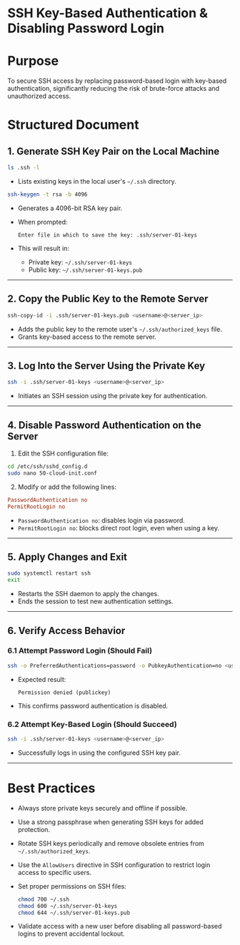 # SSH Key-Based Authentication & Disabling Password Login

# Purpose

To secure SSH access by replacing password-based login with key-based authentication, significantly reducing the risk of brute-force attacks and unauthorized access.

# Structured Document

## 1. Generate SSH Key Pair on the Local Machine

```bash
ls .ssh -l
```

* Lists existing keys in the local user's `~/.ssh` directory.

```bash
ssh-keygen -t rsa -b 4096
```

* Generates a 4096-bit RSA key pair.

* When prompted:

  ```
  Enter file in which to save the key: .ssh/server-01-keys
  ```

* This will result in:

  * Private key: `~/.ssh/server-01-keys`
  * Public key: `~/.ssh/server-01-keys.pub`

---

## 2. Copy the Public Key to the Remote Server

```bash
ssh-copy-id -i .ssh/server-01-keys.pub <username>@<server_ip>
```

* Adds the public key to the remote user's `~/.ssh/authorized_keys` file.
* Grants key-based access to the remote server.

---

## 3. Log Into the Server Using the Private Key

```bash
ssh -i .ssh/server-01-keys <username>@<server_ip>
```

* Initiates an SSH session using the private key for authentication.

---

## 4. Disable Password Authentication on the Server

1. Edit the SSH configuration file:

```bash
cd /etc/ssh/sshd_config.d
sudo nano 50-cloud-init.conf
```

2. Modify or add the following lines:

```ini
PasswordAuthentication no
PermitRootLogin no
```

* `PasswordAuthentication no`: disables login via password.
* `PermitRootLogin no`: blocks direct root login, even when using a key.

---

## 5. Apply Changes and Exit

```bash
sudo systemctl restart ssh
exit
```

* Restarts the SSH daemon to apply the changes.
* Ends the session to test new authentication settings.

---

## 6. Verify Access Behavior

### 6.1 Attempt Password Login (Should Fail)

```bash
ssh -o PreferredAuthentications=password -o PubkeyAuthentication=no <username>@<server_ip>
```

* Expected result:

  ```
  Permission denied (publickey)
  ```
* This confirms password authentication is disabled.

### 6.2 Attempt Key-Based Login (Should Succeed)

```bash
ssh -i .ssh/server-01-keys <username>@<server_ip>
```

* Successfully logs in using the configured SSH key pair.

---

# Best Practices

* Always store private keys securely and offline if possible.

* Use a strong passphrase when generating SSH keys for added protection.

* Rotate SSH keys periodically and remove obsolete entries from `~/.ssh/authorized_keys`.

* Use the `AllowUsers` directive in SSH configuration to restrict login access to specific users.

* Set proper permissions on SSH files:

  ```bash
  chmod 700 ~/.ssh
  chmod 600 ~/.ssh/server-01-keys
  chmod 644 ~/.ssh/server-01-keys.pub
  ```

* Validate access with a new user before disabling all password-based logins to prevent accidental lockout.
